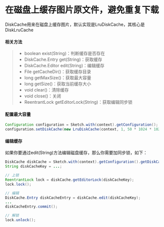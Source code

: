 # 在磁盘上缓存图片原文件，避免重复下载

DiskCache用来在磁盘上缓存图片，默认实现是LruDiskCache，其核心是DiskLruCache

#### 相关方法
>* boolean exist(String)：判断缓存是否存在
>* DiskCache.Entry get(String)：获取缓存
>* DiskCache.Editor edit(String)：编辑缓存
>* File getCacheDir()：获取缓存目录
>* long getMaxSize()：获取最大容量
>* long getSize()：获取当前缓存大小
>* void clear()：清除缓存
>* void close()：关闭
>* ReentrantLock getEditorLock(String)：获取编辑同步锁

#### 配置最大容量
```java
Configuration configuration = Sketch.with(context).getConfiguration();
configuration.setDiskCache(new LruDiskCache(context, 1, 50 * 1024 * 1024));
```

#### 编辑缓存

如果你要通过edit(String)方法编辑磁盘缓存，那么你需要加同步锁，如下：
```java
DiskCache diskCache = Sketch.with(context).getConfiguration().getDiskCache();
String diskCacheKey = ...;

// 上锁
ReentrantLock lock = diskCache.getEditorLock(diskCacheKey);
lock.lock();

// 编辑
DiskCache.Entry diskCacheEntry = diskCache.edit(diskCacheKey);
...
diskCacheEntry.commit();

// 解锁
lock.unlock();
```
